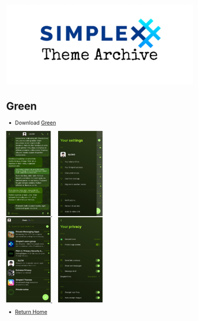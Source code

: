 ![SxC Theme Archive Banner](../resources/SxC_themeBanner.jpg)

# Green

* Download [Green](../themes/SxC_green.theme)

<a href="../screenshots/SxC_green01.jpg" target="_blank">
	<img src="../screenshots/SxC_green01.jpg" width="120">
</a>&nbsp;&nbsp;&nbsp;
<a href="../screenshots/SxC_green02.jpg" target="_blank">
	<img src="../screenshots/SxC_green02.jpg" width="120">
</a>
<br>
<a href="../screenshots/SxC_green03.jpg" target="_blank">
	<img src="../screenshots/SxC_green03.jpg" width="120">
</a>&nbsp;&nbsp;&nbsp;
<a href="../screenshots/SxC_green04.jpg" target="_blank">
	<img src="../screenshots/SxC_green04.jpg" width="120">
</a>

* [Return Home](../)

